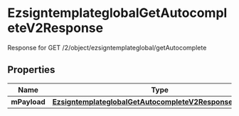 

# EzsigntemplateglobalGetAutocompleteV2Response

Response for GET /2/object/ezsigntemplateglobal/getAutocomplete

## Properties

| Name | Type | Description | Notes |
|------------ | ------------- | ------------- | -------------|
|**mPayload** | [**EzsigntemplateglobalGetAutocompleteV2ResponseMPayload**](EzsigntemplateglobalGetAutocompleteV2ResponseMPayload.md) |  |  |



